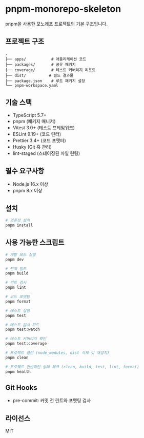 # pnpm-monorepo-skeleton

pnpm을 사용한 모노레포 프로젝트의 기본 구조입니다.

## 프로젝트 구조

```
.
├── apps/           # 애플리케이션 코드
├── packages/       # 공유 패키지
├── coverage/       # 테스트 커버리지 리포트
├── dist/          # 빌드 결과물
├── package.json    # 루트 패키지 설정
└── pnpm-workspace.yaml
```

## 기술 스택

- TypeScript 5.7+
- pnpm (패키지 매니저)
- Vitest 3.0+ (테스트 프레임워크)
- ESLint 9.19+ (코드 린터)
- Prettier 3.4+ (코드 포맷터)
- Husky (Git 훅 관리)
- lint-staged (스테이징된 파일 린팅)

## 필수 요구사항

- Node.js 16.x 이상
- pnpm 8.x 이상

## 설치

```bash
# 의존성 설치
pnpm install
```

## 사용 가능한 스크립트

```bash
# 개발 모드 실행
pnpm dev

# 전체 빌드
pnpm build

# 린트 검사
pnpm lint

# 코드 포맷팅
pnpm format

# 테스트 실행
pnpm test

# 테스트 감시 모드
pnpm test:watch

# 테스트 커버리지 확인
pnpm test:coverage

# 프로젝트 클린 (node_modules, dist 삭제 및 재설치)
pnpm clean

# 프로젝트 전반적인 상태 체크 (clean, build, test, lint, format)
pnpm health
```

## Git Hooks

- pre-commit: 커밋 전 린트와 포맷팅 검사

## 라이선스

MIT
